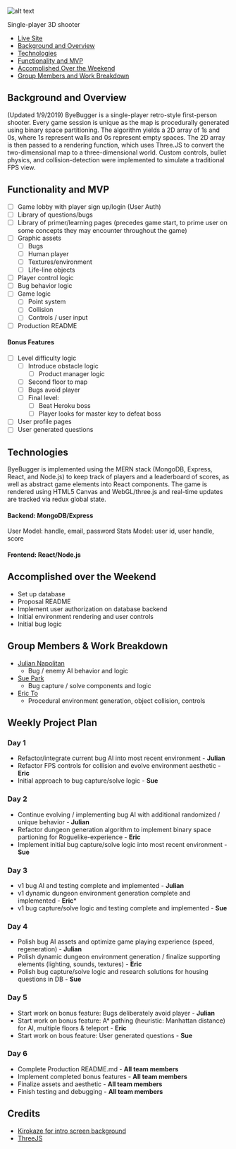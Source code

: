 ![alt text](https://raw.githubusercontent.com/jnapolitan/byebugger/master/frontend/public/assets/images/splashText.png)

Single-player 3D shooter

- [Live Site](http://byebugger.herokuapp.com/#/)
- [Background and Overview](#background-and-overview)
- [Technologies](#technologies)
- [Functionality and MVP](#functionality-and-mvp)
- [Accomplished Over the Weekend](#accomplished-over-the-weekend)
- [Group Members and Work Breakdown](#group-members-and-work-breakdown)

<!-- * [Additional Planned Features](#additional-planned-features)
* [Credits](#credits)
* [Group Members](#group-members) -->

## Background and Overview

(Updated 1/9/2019) ByeBugger is a single-player retro-style first-person shooter. Every game session is unique as the map is procedurally generated using binary space partitioning. The algorithm yields a 2D array of 1s and 0s, where 1s represent walls and 0s represent empty spaces. The 2D array is then passed to a rendering function, which uses Three.JS to convert the two-dimensional map to a three-dimensional world. Custom controls, bullet physics, and collision-detection were implemented to simulate a traditional FPS view.

<!-- We will need to:
- store user and info (time of when they played, their score) in database
-  -->

## Functionality and MVP

- [ ] Game lobby with player sign up/login (User Auth)
- [ ] Library of questions/bugs
- [ ] Library of primer/learning pages (precedes game start, to prime user on some concepts they may encounter throughout the game)
- [ ] Graphic assets
  - [ ] Bugs
  - [ ] Human player
  - [ ] Textures/environment
  - [ ] Life-line objects
- [ ] Player control logic
- [ ] Bug behavior logic
- [ ] Game logic
  - [ ] Point system
  - [ ] Collision
  - [ ] Controls / user input
- [ ] Production README

#### Bonus Features

- [ ] Level difficulty logic
  - [ ] Introduce obstacle logic
    - [ ] Product manager logic
  - [ ] Second floor to map
  - [ ] Bugs avoid player
  - [ ] Final level:
    - [ ] Beat Heroku boss
    - [ ] Player looks for master key to defeat boss
- [ ] User profile pages
- [ ] User generated questions

## Technologies

ByeBugger is implemented using the MERN stack (MongoDB, Express, React, and Node.js) to keep track of players and a leaderboard of scores, as well as abstract game elements into React components. The game is rendered using HTML5 Canvas and WebGL/three.js and real-time updates are tracked via redux global state.

#### Backend: MongoDB/Express

User Model: handle, email, password
Stats Model: user id, user handle, score

#### Frontend: React/Node.js

## Accomplished over the Weekend

- Set up database
- Proposal README
- Implement user authorization on database backend
- Initial environment rendering and user controls
- Initial bug logic

## Group Members & Work Breakdown

* [Julian Napolitan](https://github.com/jnapolitan)
    * Bug / enemy AI behavior and logic
* [Sue Park](https://github.com/spark1031)
    * Bug capture / solve components and logic
* [Eric To](https://github.com/eric-to)
    * Procedural environment generation, object collision, controls
    
## Weekly Project Plan

### Day 1

- Refactor/integrate current bug AI into most recent environment - **Julian**
- Refactor FPS controls for collision and evolve environment aesthetic - **Eric**
- Initial approach to bug capture/solve logic - **Sue**

### Day 2

- Continue evolving / implementing bug AI with additional randomized / unique behavior - **Julian**
- Refactor dungeon generation algorithm to implement binary space partioning for Roguelike-experience - **Eric**
- Implement initial bug capture/solve logic into most recent environment - **Sue**

### Day 3

- v1 bug AI and testing complete and implemented - **Julian**
- v1 dynamic dungeon environment generation complete and implemented - **Eric***
- v1 bug capture/solve logic and testing complete and implemented - **Sue**

### Day 4

- Polish bug AI assets and optimize game playing experience (speed, regeneration) - **Julian**
- Polish dynamic dungeon environment generation / finalize supporting elements (lighting, sounds, textures) - **Eric**
- Polish bug capture/solve logic and research solutions for housing questions in DB - **Sue**

### Day 5

- Start work on bonus feature: Bugs deliberately avoid player - **Julian**
- Start work on bonus feature: A* pathing (heuristic: Manhattan distance) for AI, multiple floors & teleport - **Eric**
- Start work on bous feature: User generated questions - **Sue**

### Day 6

- Complete Production README.md - **All team members**
- Implement completed bonus features - **All team members**
- Finalize assets and aesthetic - **All team members**
- Finish testing and debugging - **All team members**

## Credits
* [Kirokaze for intro screen background](https://www.deviantart.com/kirokaze/)
* [ThreeJS](https://github.com/mrdoob/three.js/)
